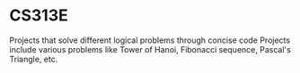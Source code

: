 # CS313E
Projects that solve different logical problems through concise code
Projects include various problems like Tower of Hanoi, Fibonacci sequence, Pascal's Triangle, etc.
